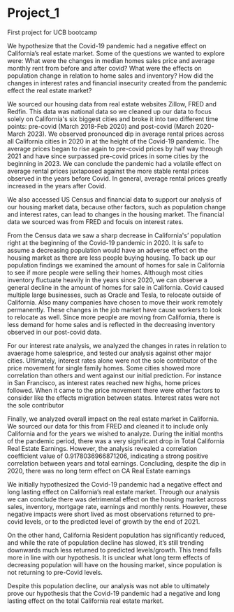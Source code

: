 # Project_1
First project for UCB bootcamp

We hypothesize that the Covid-19 pandemic had a negative effect on California’s real estate market. Some of the questions we wanted to explore were:
What were the changes in median homes sales price and average monthly rent from before and after covid?
What were the effects on population change in relation to home sales and inventory?
How did the changes in interest rates and financial insecurity created from the pandemic effect the real estate market?

We sourced our housing data from real estate websites Zillow, FRED and Redfin. This data was national data so we cleaned up our data to focus solely on California's six biggest cities and broke it into two different time points: pre-covid (March 2018-Feb 2020) and post-covid (March 2020- March 2023). We observed pronounced dip in average rental prices across all California cities in 2020 in at the height of the Covid-19 pandemic. The average prices began to rise again to  pre-covid prices by half way through 2021 and have since surpassed pre-covid prices in some cities by the beginning in 2023. We can conclude the pandemic had a volatile effect on average rental prices juxtaposed against the more stable rental prices observed in the years before Covid. In general, average rental prices greatly increased in the years after Covid.

We also accessed US Census and financial data to support our analysis of our housing market data, because other factors, such as population change and interest rates, can lead to changes in the housing market. The financial data we sourced was from FRED and focuis on interest rates.

From the Census data we saw a sharp decrease in California's’ population right at the beginning of the Covid-19 pandemic in 2020. It is safe to assume a decreasing population would have an adverse effect on the housing market as there are less people buying housing. To back up our population findings we examined the amount of homes for sale in California to see if more people were selling their homes. Although most cities inventory fluctuate heavily in the years since 2020, we can observe a general decline in the amount of homes for sale in California. Covid caused multiple large businesses, such as Oracle and Tesla, to relocate outside of California. Also many companies have chosen to move their work remotely permanently. These changes in the job market have cause workers to look to relocate as well. Since more people are moving from California, there is less demand for home sales and is reflected in the decreasing  inventory observed in our post-covid data. 

For our interest rate analysis, we analyzed the changes in rates in relation to avaerage home salesprice, and tested our analysis against other major cities. Ultimately, interest rates alone were not the sole contributor of the price movement for single family homes. Some cities showed more correlation than others and went against our initial prediction. For instance in San Francisco, as interest rates reached new highs, home prices followed. When it came to the price movement there were other factors to consider like the effects migration between states. Interest rates were not the sole contributor

Finally, we analyzed overall impact on the real estate market in California. We sourced our data for this from FRED and cleaned it to include only California and for the years we wished to analyze. During the initial months of the pandemic period, there was a very significant drop in Total California Real Estate Earnings. However, the analysis revealed a correlation coefficient value of 0.9178036966871206, indicating a strong positive correlation between years and total earnings. Concluding, despite the dip in 2020, there was no long term effect on CA Real Estate earnings 

We initially hypothesized the Covid-19 pandemic had a negative effect and long lasting effect on California’s real estate market. Through our analysis we can conclude there was detrimental effect on the housing market across sales, inventory, mortgage rate, earnings and monthly rents. However, these negative impacts were short lived as most observations returned to pre-covid levels, or to the predicted level of growth by the end of 2021.

On the other hand, California Resident population has significantly reduced, and while the rate of population decline has slowed, it’s still trending downwards much less returned to predicted levels/growth. This trend falls more in line with our hypothesis. It is unclear what long term effects of decreasing population will have on the housing market, since population is not returning to pre-Covid levels. 

Despite this population decline, our analysis was not able to ultimately prove our hypothesis that the Covid-19 pandemic had a negative and long lasting effect on the total California real estate market. 

